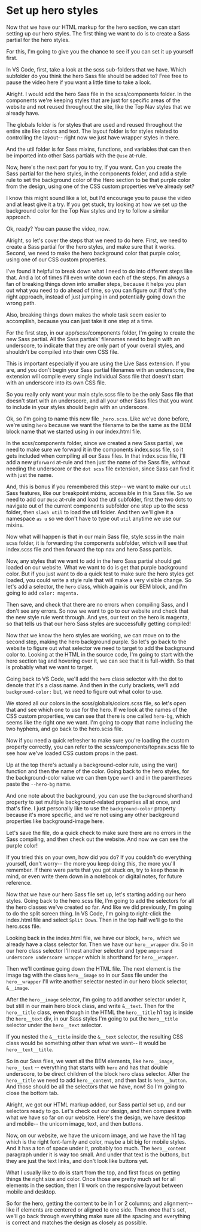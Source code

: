 # Set up hero styles

Now that we have our HTML markup for the hero section, we can start setting up our hero styles. The first thing we want to do is to create a Sass partial for the hero styles.

For this, I'm going to give you the chance to see if you can set it up yourself first.

In VS Code, first, take a look at the scss sub-folders that we have. Which subfolder do you think the hero Sass file should be added to? Free free to pause the video here if you want a little time to take a look.

Alright. I would add the hero Sass file in the scss/components folder. In the components we're keeping styles that are just for specific areas of the website and not reused throughout the site, like the Top Nav styles that we already have.

The globals folder is for styles that are used and reused throughout the entire site like colors and text. The layout folder is for styles related to controlling the layout-- right now we just have wrapper styles in there.

And the util folder is for Sass mixins, functions, and variables that can then be imported into other Sass partials with the `@use` at-rule.

Now, here's the next part for you to try, if you want. Can you create the Sass partial for the hero styles, in the components folder, and add a style rule to set the background color of the Hero section to be that purple color from the design, using one of the CSS custom properties we've already set?

I know this might sound like a lot, but I'd encourage you to pause the video and at least give it a try. If you get stuck, try looking at how we set up the background color for the Top Nav styles and try to follow a similar approach.

Ok, ready? You can pause the video, now.

Alright, so let's cover the steps that we need to do here. First, we need to create a Sass partial for the hero styles, and make sure that it works. Second, we need to make the hero background color that purple color, using one of our CSS custom properties.

I've found it helpful to break down what I need to do into different steps like that. And a lot of times I'll even write down each of the steps. I'm always a fan of breaking things down into smaller steps, because it helps you plan out what you need to do ahead of time, so you can figure out if that's the right approach, instead of just jumping in and potentially going down the wrong path.

Also, breaking things down makes the whole task seem easier to accomplish, because you can just take it one step at a time.

For the first step, in our app/scss/components folder, I'm going to create the new Sass partial. All the Sass partials' filenames need to begin with an underscore, to indicate that they are only part of your overall styles, and shouldn't be compiled into their own CSS file.

This is important especially if you are using the Live Sass extension. If you are, and you don't begin your Sass partial filenames with an underscore, the extension will compile every single individual Sass file that doesn't start with an underscore into its own CSS file.

So you really only want your main style.scss file to be the only Sass file that doesn't start with an underscore, and all your other Sass files that you want to include in your styles should begin with an underscore.

Ok, so I'm going to name this new file `_hero.scss`. Like we've done before, we're using `hero` because we want the filename to be the same as the BEM block name that we started using in our index.html file.

In the scss/components folder, since we created a new Sass partial, we need to make sure we forward it in the components index.scss file, so it gets included when compiling all our Sass files. In that index.scss file, I'll add a new `@forward` at-rule and then just the name of the Sass file, without needing the underscore or the `dot scss` file extension, since Sass can find it with just the name.

And, this is bonus if you remembered this step-- we want to make our `util` Sass features, like our breakpoint mixins, accessible in this Sass file. So we need to add our `@use` at-rule and load the util subfolder, first the two dots to navigate out of the current components subfolder one step up to the scss folder, then `slash util` to load the util folder. And then we'll give it a namespace `as u` so we don't have to type out `util` anytime we use our mixins.

Now what will happen is that in our main Sass file, style.scss in the main scss folder, it is forwarding the components subfolder, which will see that index.scss file and then forward the top nav and hero Sass partials.

Now, any styles that we want to add in the hero Sass partial should get loaded on our website. What we want to do is get that purple background color. But if you just want to do a quick test to make sure the hero styles get loaded, you could write a style rule that will make a very visible change. So let's add a selector, the `hero` class, which again is our BEM block, and I'm going to add `color: magenta.`

Then save, and check that there are no errors when compiling Sass, and I don't see any errors. So now we want to go to our website and check that the new style rule went through. And yes, our text on the hero is magenta, so that tells us that our hero Sass styles are successfully getting compiled!

Now that we know the hero styles are working, we can move on to the second step, making the hero background purple. So let's go back to the website to figure out what selector we need to target to add the background color to. Looking at the HTML in the source code, I'm going to start with the hero section tag and hovering over it, we can see that it is full-width. So that is probably what we want to target.

Going back to VS Code, we'll add the `hero` class selector with the dot to denote that it's a class name. And then in the curly brackets, we'll add `background-color:` but, we need to figure out what color to use.

We stored all our colors in the scss/globals/colors.scss file, so let's open that and see which one to use for the hero. If we look at the names of the CSS custom properties, we can see that there is one called `hero-bg`, which seems like the right one we want. I'm going to copy that name including the two hyphens, and go back to the hero.scss file.

Now if you need a quick refresher to make sure you're loading the custom property correctly, you can refer to the scss/components/topnav.scss file to see how we've loaded CSS custom props in the past.

Up at the top there's actually a background-color rule, using the var() function and then the name of the color. Going back to the hero styles, for the background-color value we can then type `var()` and in the parentheses paste the `--hero-bg` name.

And one note about the background, you can use the `background` shorthand property to set multiple background-related properties all at once, and that's fine. I just personally like to use the `background-color` property because it's more specific, and we're not using any other background properties like background-image here.

Let's save the file, do a quick check to make sure there are no errors in the Sass compiling, and then check out the website. And now we can see the purple color!

If you tried this on your own, how did you do? If you couldn't do everything yourself, don't worry-- the more you keep doing this, the more you'll remember. If there were parts that you got stuck on, try to keep those in mind, or even write them down in a notebook or digital notes, for future reference.

Now that we have our hero Sass file set up, let's starting adding our hero styles. Going back to the hero.scss file, I'm going to add the selectors for all the hero classes we've created so far. And like we did previously, I'm going to do the split screen thing. In VS Code, I'm going to right-click the index.html file and select `Split Down`. Then in the top half we'll go to the hero.scss file.

Looking back in the index.html file, we have our block, `hero,` which we already have a class selector for. Then we have our `hero__wrapper` div. So in our hero class selector I'll nest another selector and type `ampersand underscore underscore wrapper` which is shorthand for `hero__wrapper`.

Then we'll continue going down the HTML file. The next element is the image tag with the class `hero__image` so in our Sass file under the `hero__wrapper` I'll write another selector nested in our hero block selector, `&__image`.

After the `hero__image` selector, I'm going to add another selector under it, but still in our main hero block class, and write `&__text`. Then for the `hero__title` class, even though in the HTML the `hero__title` h1 tag is inside the `hero__text` div, in our Sass styles I'm going to put the `hero__title` selector under the `hero__text` selector.

If you nested the `&__title` inside the `&__text` selector, the resulting CSS class would be something other than what we want-- it would be `hero__text__title`.

So in our Sass files, we want all the BEM elements, like `hero__image`, `hero__text` -- everything that starts with `hero` and has that double underscore, to be direct children of the block `hero` class selector. After the `hero__title` we need to add `hero__content`, and then last is `hero__button`. And those should be all the selectors that we have, now! So I'm going to close the bottom tab.

Alright, we got our HTML markup added, our Sass partial set up, and our selectors ready to go. Let's check out our design, and then compare it with what we have so far on our website. Here's the design, we have desktop and mobile-- the unicorn image, text, and then buttons.

Now, on our website, we have the unicorn image, and we have the h1 tag which is the right font-family and color, maybe a bit big for mobile styles. And it has a ton of space under it, probably too much. The `hero__content` paragraph under it is way too small. And under that text is the buttons, but they are just the text links, and don't look like buttons yet.

What I usually like to do is start from the top, and first focus on getting things the right size and color. Once those are pretty much set for all elements in the section, then I'll work on the responsive layout between mobile and desktop.

So for the hero, getting the content to be in 1 or 2 columns; and alignment-- like if elements are centered or aligned to one side. Then once that's set, we'll go back through everything make sure all the spacing and everything is correct and matches the design as closely as possible.
